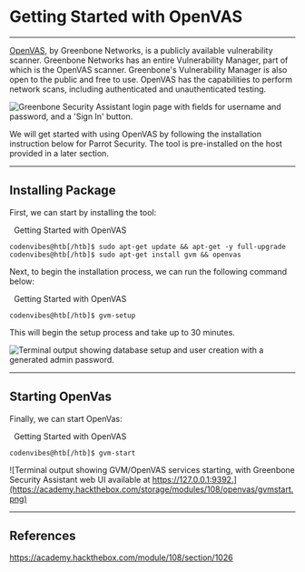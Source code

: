 # Getting Started with OpenVAS

---

[OpenVAS](https://openvas.org/), by Greenbone Networks, is a publicly available vulnerability scanner. Greenbone Networks has an entire Vulnerability Manager, part of which is the OpenVAS scanner. Greenbone's Vulnerability Manager is also open to the public and free to use. OpenVAS has the capabilities to perform network scans, including authenticated and unauthenticated testing.

![Greenbone Security Assistant login page with fields for username and password, and a 'Sign In' button.](https://academy.hackthebox.com/storage/modules/108/openvas/Greenbone_Security_Assistant.png)

We will get started with using OpenVAS by following the installation instruction below for Parrot Security. The tool is pre-installed on the host provided in a later section.

---

## Installing Package

First, we can start by installing the tool:

  Getting Started with OpenVAS

```shell-session
codenvibes@htb[/htb]$ sudo apt-get update && apt-get -y full-upgrade
codenvibes@htb[/htb]$ sudo apt-get install gvm && openvas
```

Next, to begin the installation process, we can run the following command below:

  Getting Started with OpenVAS

```shell-session
codenvibes@htb[/htb]$ gvm-setup
```

This will begin the setup process and take up to 30 minutes.

![Terminal output showing database setup and user creation with a generated admin password.](https://academy.hackthebox.com/storage/modules/108/openvas/gvmsetup.png)

---

## Starting OpenVas

Finally, we can start OpenVas:

  Getting Started with OpenVAS

```shell-session
codenvibes@htb[/htb]$ gvm-start
```

![Terminal output showing GVM/OpenVAS services starting, with Greenbone Security Assistant web UI available at https://127.0.0.1:9392.](https://academy.hackthebox.com/storage/modules/108/openvas/gvmstart.png)

---

## References

https://academy.hackthebox.com/module/108/section/1026